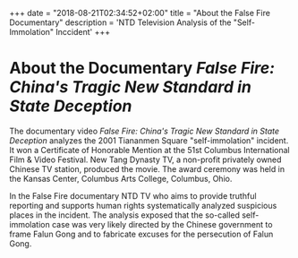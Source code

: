 +++
date = "2018-08-21T02:34:52+02:00"
title = "About the False Fire Documentary"
description = 'NTD Television Analysis of the "Self-Immolation" Inccident'
+++

# About the Documentary *False Fire: China's Tragic New Standard in State Deception*
The documentary video *False Fire: China's Tragic New Standard in State Deception* analyzes the 2001 Tiananmen Square "self-immolation" incident. It won a Certificate of Honorable Mention at the 51st Columbus International Film & Video Festival. New Tang Dynasty TV, a non-profit privately owned Chinese TV station, produced the movie. The award ceremony was held in the Kansas Center, Columbus Arts College, Columbus, Ohio.

In the False Fire documentary NTD TV who aims to provide truthful reporting and supports human rights systematically analyzed suspicious places in the incident. The analysis exposed that the so-called self-immolation case was very likely directed by the Chinese government to frame Falun Gong and to fabricate excuses for the persecution of Falun Gong.
